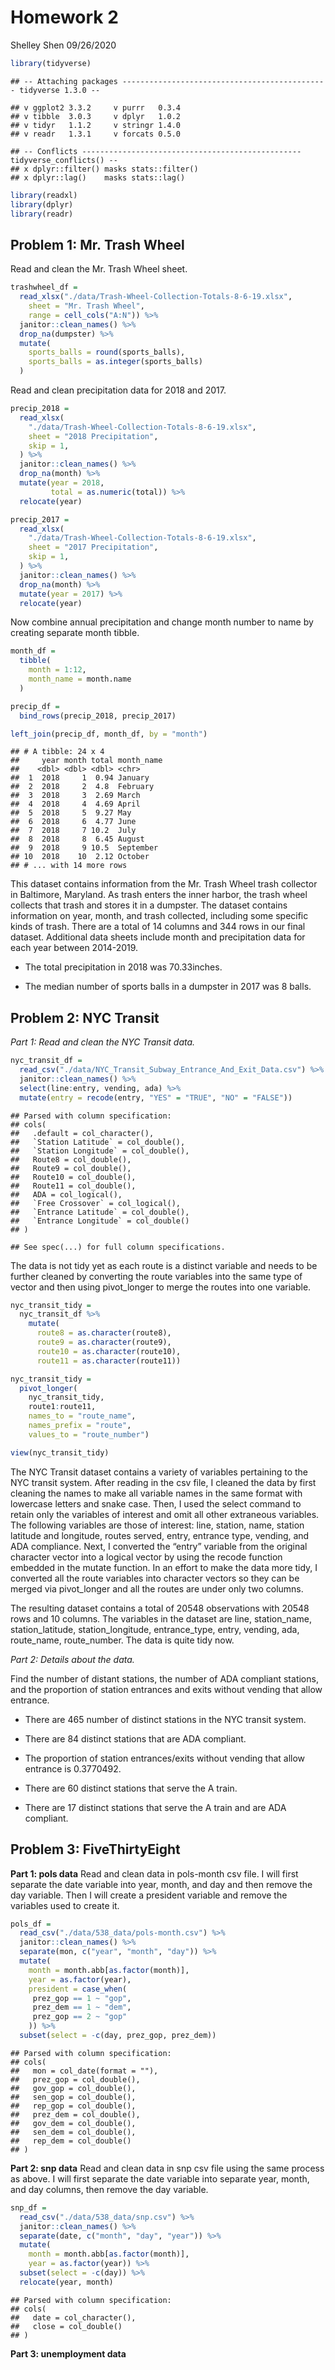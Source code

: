 Homework 2
================
Shelley Shen
09/26/2020

``` r
library(tidyverse)
```

    ## -- Attaching packages ---------------------------------------------- tidyverse 1.3.0 --

    ## v ggplot2 3.3.2     v purrr   0.3.4
    ## v tibble  3.0.3     v dplyr   1.0.2
    ## v tidyr   1.1.2     v stringr 1.4.0
    ## v readr   1.3.1     v forcats 0.5.0

    ## -- Conflicts ------------------------------------------------- tidyverse_conflicts() --
    ## x dplyr::filter() masks stats::filter()
    ## x dplyr::lag()    masks stats::lag()

``` r
library(readxl)
library(dplyr)
library(readr)
```

## Problem 1: Mr. Trash Wheel

Read and clean the Mr. Trash Wheel sheet.

``` r
trashwheel_df = 
  read_xlsx("./data/Trash-Wheel-Collection-Totals-8-6-19.xlsx",
    sheet = "Mr. Trash Wheel",   
    range = cell_cols("A:N")) %>% 
  janitor::clean_names() %>% 
  drop_na(dumpster) %>% 
  mutate(
    sports_balls = round(sports_balls),
    sports_balls = as.integer(sports_balls)
  )
```

Read and clean precipitation data for 2018 and 2017.

``` r
precip_2018 = 
  read_xlsx(
    "./data/Trash-Wheel-Collection-Totals-8-6-19.xlsx", 
    sheet = "2018 Precipitation", 
    skip = 1, 
  ) %>% 
  janitor::clean_names() %>% 
  drop_na(month) %>% 
  mutate(year = 2018,
         total = as.numeric(total)) %>%
  relocate(year)

precip_2017 = 
  read_xlsx(
    "./data/Trash-Wheel-Collection-Totals-8-6-19.xlsx", 
    sheet = "2017 Precipitation", 
    skip = 1, 
  ) %>% 
  janitor::clean_names() %>% 
  drop_na(month) %>% 
  mutate(year = 2017) %>%
  relocate(year)
```

Now combine annual precipitation and change month number to name by
creating separate month tibble.

``` r
month_df = 
  tibble(
    month = 1:12, 
    month_name = month.name
  )

precip_df = 
  bind_rows(precip_2018, precip_2017)

left_join(precip_df, month_df, by = "month")
```

    ## # A tibble: 24 x 4
    ##     year month total month_name
    ##    <dbl> <dbl> <dbl> <chr>     
    ##  1  2018     1  0.94 January   
    ##  2  2018     2  4.8  February  
    ##  3  2018     3  2.69 March     
    ##  4  2018     4  4.69 April     
    ##  5  2018     5  9.27 May       
    ##  6  2018     6  4.77 June      
    ##  7  2018     7 10.2  July      
    ##  8  2018     8  6.45 August    
    ##  9  2018     9 10.5  September 
    ## 10  2018    10  2.12 October   
    ## # ... with 14 more rows

This dataset contains information from the Mr. Trash Wheel trash
collector in Baltimore, Maryland. As trash enters the inner harbor, the
trash wheel collects that trash and stores it in a dumpster. The dataset
contains information on year, month, and trash collected, including some
specific kinds of trash. There are a total of 14 columns and 344 rows in
our final dataset. Additional data sheets include month and
precipitation data for each year between 2014-2019.

  - The total precipitation in 2018 was 70.33inches.

  - The median number of sports balls in a dumpster in 2017 was 8 balls.

## Problem 2: NYC Transit

*Part 1: Read and clean the NYC Transit data.*

``` r
nyc_transit_df = 
  read_csv("./data/NYC_Transit_Subway_Entrance_And_Exit_Data.csv") %>% 
  janitor::clean_names() %>% 
  select(line:entry, vending, ada) %>%
  mutate(entry = recode(entry, "YES" = "TRUE", "NO" = "FALSE")) 
```

    ## Parsed with column specification:
    ## cols(
    ##   .default = col_character(),
    ##   `Station Latitude` = col_double(),
    ##   `Station Longitude` = col_double(),
    ##   Route8 = col_double(),
    ##   Route9 = col_double(),
    ##   Route10 = col_double(),
    ##   Route11 = col_double(),
    ##   ADA = col_logical(),
    ##   `Free Crossover` = col_logical(),
    ##   `Entrance Latitude` = col_double(),
    ##   `Entrance Longitude` = col_double()
    ## )

    ## See spec(...) for full column specifications.

The data is not tidy yet as each route is a distinct variable and needs
to be further cleaned by converting the route variables into the same
type of vector and then using pivot\_longer to merge the routes into one
variable.

``` r
nyc_transit_tidy = 
  nyc_transit_df %>% 
    mutate(
      route8 = as.character(route8), 
      route9 = as.character(route9),
      route10 = as.character(route10), 
      route11 = as.character(route11))

nyc_transit_tidy = 
  pivot_longer(
    nyc_transit_tidy, 
    route1:route11, 
    names_to = "route_name", 
    names_prefix = "route",
    values_to = "route_number")

view(nyc_transit_tidy)
```

The NYC Transit dataset contains a variety of variables pertaining to
the NYC transit system. After reading in the csv file, I cleaned the
data by first cleaning the names to make all variable names in the same
format with lowercase letters and snake case. Then, I used the select
command to retain only the variables of interest and omit all other
extraneous variables. The following variables are those of interest:
line, station, name, station latitude and longitude, routes served,
entry, entrance type, vending, and ADA compliance. Next, I converted the
“entry” variable from the original character vector into a logical
vector by using the recode function embedded in the mutate function. In
an effort to make the data more tidy, I converted all the route
variables into character vectors so they can be merged via pivot\_longer
and all the routes are under only two columns.

The resulting dataset contains a total of 20548 observations with 20548
rows and 10 columns. The variables in the dataset are line,
station\_name, station\_latitude, station\_longitude, entrance\_type,
entry, vending, ada, route\_name, route\_number. The data is quite tidy
now.

*Part 2: Details about the data.*

Find the number of distant stations, the number of ADA compliant
stations, and the proportion of station entrances and exits without
vending that allow entrance.

  - There are 465 number of distinct stations in the NYC transit system.

  - There are 84 distinct stations that are ADA compliant.

  - The proportion of station entrances/exits without vending that allow
    entrance is 0.3770492.

  - There are 60 distinct stations that serve the A train.

  - There are 17 distinct stations that serve the A train and are ADA
    compliant.

## Problem 3: FiveThirtyEight

**Part 1: pols data** Read and clean data in pols-month csv file. I will
first separate the date variable into year, month, and day and then
remove the day variable. Then I will create a president variable and
remove the variables used to create it.

``` r
pols_df = 
  read_csv("./data/538_data/pols-month.csv") %>% 
  janitor::clean_names() %>% 
  separate(mon, c("year", "month", "day")) %>% 
  mutate(
    month = month.abb[as.factor(month)],
    year = as.factor(year),
    president = case_when( 
     prez_gop == 1 ~ "gop",
     prez_dem == 1 ~ "dem",
     prez_gop == 2 ~ "gop"
    )) %>% 
  subset(select = -c(day, prez_gop, prez_dem))
```

    ## Parsed with column specification:
    ## cols(
    ##   mon = col_date(format = ""),
    ##   prez_gop = col_double(),
    ##   gov_gop = col_double(),
    ##   sen_gop = col_double(),
    ##   rep_gop = col_double(),
    ##   prez_dem = col_double(),
    ##   gov_dem = col_double(),
    ##   sen_dem = col_double(),
    ##   rep_dem = col_double()
    ## )

**Part 2: snp data** Read and clean data in snp csv file using the same
process as above. I will first separate the date variable into separate
year, month, and day columns, then remove the day variable.

``` r
snp_df = 
  read_csv("./data/538_data/snp.csv") %>% 
  janitor::clean_names() %>% 
  separate(date, c("month", "day", "year")) %>%
  mutate(
    month = month.abb[as.factor(month)],
    year = as.factor(year)) %>% 
  subset(select = -c(day)) %>% 
  relocate(year, month)
```

    ## Parsed with column specification:
    ## cols(
    ##   date = col_character(),
    ##   close = col_double()
    ## )

**Part 3: unemployment data**
